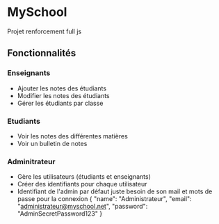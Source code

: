 # MySchool

Projet renforcement full js

## Fonctionnalités

### Enseignants

- Ajouter les notes des étudiants
- Modifier les notes des étudiants
- Gérer les étudiants par classe

### Etudiants

- Voir les notes des différentes matières
- Voir un bulletin de notes


### Adminitrateur

- Gère les utilisateurs (étudiants et enseignants)
- Créer des identifiants pour chaque utilisateur
- Identifiant de l'admin par défaut juste besoin de son mail et mots de passe pour la connexion
{
  "name": "Administrateur",
  "email": "administrateur@myschool.net",
  "password": "AdminSecretPassword123"
}
